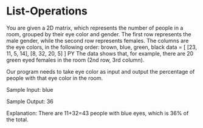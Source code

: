 # List-Operations
You are given a 2D matrix, which represents the number of people in a room, grouped by their eye color and gender.
The first row represents the male gender, while the second row represents females.
The columns are the eye colors, in the following order: brown, blue, green, black
data = [
  [23, 11, 5, 14],
  [8, 32, 20, 5]
] 
PY
The data shows that, for example, there are 20 green eyed females in the room (2nd row, 3rd column).

Our program needs to take eye color as input and output the percentage of people with that eye color in the room.

Sample Input:
blue

Sample Output:
36

Explanation: There are 11+32=43 people with blue eyes, which is 36% of the total.
